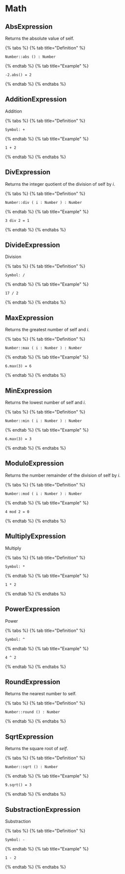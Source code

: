 # Math

## AbsExpression

Returns the absolute value of self.

{% tabs %}
{% tab title="Definition" %}
```ocl
Number::abs () : Number
```
{% endtab %}
{% tab title="Example" %}
```ocl
-2.abs() = 2
```
{% endtab %}
{% endtabs %}

## AdditionExpression

Addition

{% tabs %}
{% tab title="Definition" %}
```ocl
Symbol: +
```
{% endtab %}
{% tab title="Example" %}
```ocl
1 + 2
```
{% endtab %}
{% endtabs %}

## DivExpression

Returns the integer quotient of the division of self by *i*.

{% tabs %}
{% tab title="Definition" %}
```ocl
Number::div ( i : Number ) : Number
```
{% endtab %}
{% tab title="Example" %}
```ocl
3 div 2 = 1
```
{% endtab %}
{% endtabs %}

## DivideExpression

Division

{% tabs %}
{% tab title="Definition" %}
```ocl
Symbol: /
```
{% endtab %}
{% tab title="Example" %}
```ocl
17 / 2
```
{% endtab %}
{% endtabs %}

## MaxExpression

Returns the greatest number of self and *i*.

{% tabs %}
{% tab title="Definition" %}
```ocl
Number::max ( i : Number ) : Number
```
{% endtab %}
{% tab title="Example" %}
```ocl
6.max(3) = 6
```
{% endtab %}
{% endtabs %}

## MinExpression

Returns the lowest number of self and *i*.

{% tabs %}
{% tab title="Definition" %}
```ocl
Number::min ( i : Number ) : Number
```
{% endtab %}
{% tab title="Example" %}
```ocl
6.max(3) = 3
```
{% endtab %}
{% endtabs %}

## ModuloExpression

Returns the number remainder of the division of self by *i*.

{% tabs %}
{% tab title="Definition" %}
```ocl
Number::mod ( i : Number ) : Number
```
{% endtab %}
{% tab title="Example" %}
```ocl
4 mod 2 = 0
```
{% endtab %}
{% endtabs %}

## MultiplyExpression

Multiply

{% tabs %}
{% tab title="Definition" %}
```ocl
Symbol: *
```
{% endtab %}
{% tab title="Example" %}
```ocl
1 * 2
```
{% endtab %}
{% endtabs %}

## PowerExpression

Power

{% tabs %}
{% tab title="Definition" %}
```ocl
Symbol: ^
```
{% endtab %}
{% tab title="Example" %}
```ocl
4 ^ 2
```
{% endtab %}
{% endtabs %}

## RoundExpression

Returns the nearest number to self.

{% tabs %}
{% tab title="Definition" %}
```ocl
Number::round () : Number
```
{% endtab %}
{% endtabs %}

## SqrtExpression

Returns the square root of *self*.

{% tabs %}
{% tab title="Definition" %}
```ocl
Number::sqrt () : Number
```
{% endtab %}
{% tab title="Example" %}
```ocl
9.sqrt() = 3
```
{% endtab %}
{% endtabs %}

## SubstractionExpression

Substraction

{% tabs %}
{% tab title="Definition" %}
```ocl
Symbol: -
```
{% endtab %}
{% tab title="Example" %}
```ocl
1 - 2
```
{% endtab %}
{% endtabs %}

